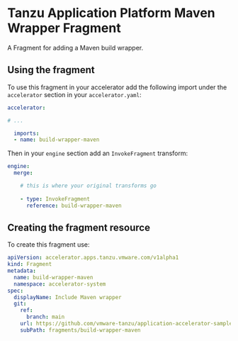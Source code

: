 # Tanzu Application Platform Maven Wrapper Fragment

A Fragment for adding a Maven build wrapper.

## Using the fragment

To use this fragment in your accelerator add the following import under the `accelerator` section in your `accelerator.yaml`:

```yaml
accelerator:

# ...

  imports:
  - name: build-wrapper-maven
```

Then in your `engine` section add an `InvokeFragment` transform:

```yaml
engine:
  merge:

    # this is where your original transforms go
    
    - type: InvokeFragment
      reference: build-wrapper-maven
```

## Creating the fragment resource

To create this fragment use:

```yaml
apiVersion: accelerator.apps.tanzu.vmware.com/v1alpha1
kind: Fragment
metadata:
  name: build-wrapper-maven
  namespace: accelerator-system
spec:
  displayName: Include Maven wrapper
  git:
    ref:
      branch: main
    url: https://github.com/vmware-tanzu/application-accelerator-samples.git
    subPath: fragments/build-wrapper-maven
```
